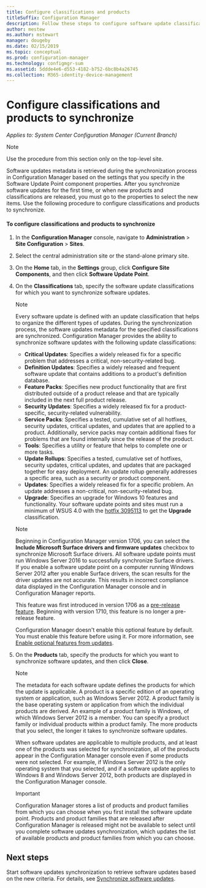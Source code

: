 ```yaml
---
title: Configure classifications and products
titleSuffix: Configuration Manager
description: Follow these steps to configure software update classifications and products to synchronize in the Configuration Manager console.
author: mestew
ms.author: mstewart
manager: dougeby
ms.date: 02/15/2019
ms.topic: conceptual
ms.prod: configuration-manager
ms.technology: configmgr-sum
ms.assetid: 5ddde4e6-d553-4182-b752-6bc8b4a26745
ms.collection: M365-identity-device-management
---
```

#  Configure classifications and products to synchronize  

*Applies to: System Center Configuration Manager (Current Branch)*


> [!NOTE]  
>  Use the procedure from this section only on the top-level site.  

 Software updates metadata is retrieved during the synchronization process in Configuration Manager based on the settings that you specify in the Software Update Point component properties. After you synchronize software updates for the first time, or when new products and classifications are released, you must go to the properties to select the new items. Use the following procedure to configure classifications and products to synchronize.  

#### To configure classifications and products to synchronize  

1.  In the **Configuration Manager** console, navigate to **Administration** > **Site Configuration** > **Sites**.

2. Select the central administration site or the stand-alone primary site.  

3.  On the **Home** tab, in the **Settings** group, click **Configure Site Components**, and then click **Software Update Point**.

4.  On the **Classifications** tab, specify the software update classifications for which you want to synchronize software updates.  

    > [!NOTE]  
    >  Every software update is defined with an update classification that helps to organize the different types of updates. During the synchronization process, the software updates metadata for the specified classifications are synchronized. Configuration Manager provides the ability to synchronize software updates with the following update classifications:  
    >   
    > - **Critical Updates**: Specifies a widely released fix for a specific problem that addresses a critical, non-security-related bug.  
    > - **Definition Updates**: Specifies a widely released and frequent software update that contains additions to a product's definition database.  
    > - **Feature Packs**: Specifies new product functionality that are first distributed outside of a product release and that are typically included in the next full product release.  
    > - **Security Updates**: Specifies a widely released fix for a product-specific, security-related vulnerability.  
    > - **Service Packs**: Specifies a tested, cumulative set of all hotfixes, security updates, critical updates, and updates that are applied to a product. Additionally, service packs may contain additional fixes for problems that are found internally since the release of the product.  
    > - **Tools**: Specifies a utility or feature that helps to complete one or more tasks.  
    > - **Update Rollups**: Specifies a tested, cumulative set of hotfixes, security updates, critical updates, and updates that are packaged together for easy deployment. An update rollup generally addresses a specific area, such as a security or product component.  
    > - **Updates**: Specifies a widely released fix for a specific problem. An update addresses a non-critical, non-security-related bug.  
    > - **Upgrade**: Specifies an  upgrade for Windows 10 features and functionality. Your software update points and sites must run a minimum of WSUS 4.0 with the [hotfix 3095113](https://support.microsoft.com/kb/3095113) to get the **Upgrade** classification.    
    >       

    > [!NOTE]    
    > Beginning in Configuration Manager version 1706, you can select the **Include Microsoft Surface drivers and firmware updates** checkbox to synchronize Microsoft Surface drivers.<!--1098490--> All software update points must run Windows Server 2016 to successfully synchronize Surface drivers. If you enable a software update point on a computer running Windows Server 2012 after you enable Surface drivers, the scan results for the driver updates are not accurate. This results in incorrect compliance data displayed in the Configuration Manager console and in Configuration Manager reports.  
    >  
    > This feature was first introduced in version 1706 as a [pre-release feature](/sccm/core/servers/manage/pre-release-features). Beginning with version 1710, this feature is no longer a pre-release feature.  
    >  
    > Configuration Manager doesn't enable this optional feature by default. You must enable this feature before using it. For more information, see [Enable optional features from updates](/sccm/core/servers/manage/install-in-console-updates#bkmk_options).<!--505213-->  

5.  On the **Products** tab, specify the products for which you want to synchronize software updates, and then click **Close**.  

    > [!NOTE]  
    >  The metadata for each software update defines the products for which the update is applicable. A product is a specific edition of an operating system or application, such as Windows Server 2012. A product family is the base operating system or application from which the individual products are derived. An example of a product family is Windows, of which Windows Server 2012 is a member. You can specify a product family or individual products within a product family. The more products that you select, the longer it takes to synchronize software updates.  
    >   
    >  When software updates are applicable to multiple products, and at least one of the products was selected for synchronization, all of the products appear in the Configuration Manager console even if some products were not selected. For example, if Windows Server 2012 is the only operating system that you selected, and if a software update applies to Windows 8 and Windows Server 2012, both products are displayed in the Configuration Manager console.  

    > [!IMPORTANT]  
    >  Configuration Manager stores a list of products and product families from which you can choose when you first install the software update point. Products and product families that are released after Configuration Manager is released might not be available to select until you complete software updates synchronization, which updates the list of available products and product families from which you can choose.  

## Next steps
Start software updates synchronization to retrieve software updates based on the new criteria. For details, see [Synchronize software updates](synchronize-software-updates.md).
